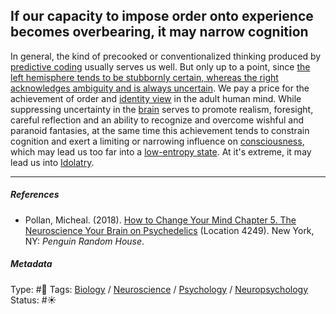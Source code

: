 ## If our capacity to impose order onto experience becomes overbearing, it may narrow cognition

In general, the kind of precooked or conventionalized thinking produced by [predictive coding](Predictive%20coding.md) usually serves us well. But only up to a point, since [the left hemisphere tends to be stubbornly certain, whereas the right acknowledges ambiguity and is always uncertain](The%20left%20hemisphere%20tends%20to%20be%20stubbornly%20certain,%20whereas%20the%20right%20acknowledges%20ambiguity%20and%20is%20always%20uncertain.md). We pay a price for the achievement of order and [identity view](Identity%20view.md) in the adult human mind. While suppressing uncertainty in the [brain](Brain.md) serves to promote realism, foresight, careful reflection and an ability to recognize and overcome wishful and paranoid fantasies, at the same time this achievement tends to constrain cognition and exert a limiting or narrowing influence on [consciousness](Consciousness.md), which may lead us too far into a [low-entropy state](Low-entropy%20state.md). At it's extreme, it may lead us into [Idolatry](Idolatry.md).

---

##### References

* Pollan, Micheal. (2018). [How to Change Your Mind Chapter 5. The Neuroscience Your Brain on Psychedelics](How%20to%20Change%20Your%20Mind%20Chapter%205.%20The%20Neuroscience%20Your%20Brain%20on%20Psychedelics.md) (Location 4249). New York, NY: *Penguin Random House*. 

##### Metadata

Type: #🔴 
Tags: [Biology]() / [Neuroscience](Neuroscience.md) / [Psychology](Psychology.md) / [Neuropsychology](Neuropsychology.md) 
Status: #☀️ 
